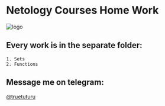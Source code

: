 # **Netology Courses Home Work**

![logo](https://netology.ru/images/netology_share.png)

## Every work is in the separate folder:

    1. Sets
    2. Functions

## Message me on telegram:
[@truetuturu](https://t.me/truetuturu)

